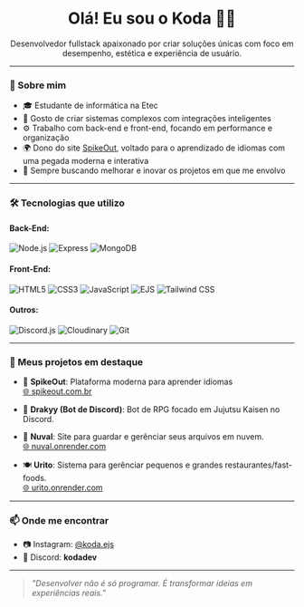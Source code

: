 <h1 align="center">Olá! Eu sou o Koda 👨‍💻</h1>

<p align="center">
  Desenvolvedor fullstack apaixonado por criar soluções únicas com foco em desempenho, estética e experiência de usuário.
</p>

---

### 🧠 Sobre mim

- 🎓 Estudante de informática na Etec
- 🧩 Gosto de criar sistemas complexos com integrações inteligentes
- ⚙️ Trabalho com back-end e front-end, focando em performance e organização
- 🌍 Dono do site [SpikeOut](https://spikeout.com.br), voltado para o aprendizado de idiomas com uma pegada moderna e interativa
- 💭 Sempre buscando melhorar e inovar os projetos em que me envolvo

---

### 🛠️ Tecnologias que utilizo

#### Back-End:
![Node.js](https://img.shields.io/badge/Node.js-339933?style=flat-square&logo=nodedotjs&logoColor=white)
![Express](https://img.shields.io/badge/Express.js-000000?style=flat-square&logo=express&logoColor=white)
![MongoDB](https://img.shields.io/badge/MongoDB-47A248?style=flat-square&logo=mongodb&logoColor=white)

#### Front-End:
![HTML5](https://img.shields.io/badge/HTML5-E34F26?style=flat-square&logo=html5&logoColor=white)
![CSS3](https://img.shields.io/badge/CSS3-1572B6?style=flat-square&logo=css3&logoColor=white)
![JavaScript](https://img.shields.io/badge/JavaScript-F7DF1E?style=flat-square&logo=javascript&logoColor=black)
![EJS](https://img.shields.io/badge/EJS-ffc300?style=flat-square&logo=javascript&logoColor=black)
![Tailwind CSS](https://img.shields.io/badge/Tailwind_CSS-38B2AC?style=flat-square&logo=tailwind-css&logoColor=white)

#### Outros:
![Discord.js](https://img.shields.io/badge/Discord.js-5865F2?style=flat-square&logo=discord&logoColor=white)
![Cloudinary](https://img.shields.io/badge/Cloudinary-3448C5?style=flat-square&logo=cloudinary&logoColor=white)
![Git](https://img.shields.io/badge/Git-F05032?style=flat-square&logo=git&logoColor=white)

---

### 🚀 Meus projetos em destaque

- 🔧 **SpikeOut**: Plataforma moderna para aprender idiomas  
  [🌐 spikeout.com.br](https://spikeout.com.br)

- 🤖 **Drakyy (Bot de Discord)**: Bot de RPG focado em Jujutsu Kaisen no Discord.

- 📂 **Nuval**: Site para guardar e gerênciar seus arquivos em nuvem.  
 [🌐 nuval.onrender.com](https://nuval.onrender.com)

- 🍽️ **Urito**: Sistema para gerênciar pequenos e grandes restaurantes/fast-foods.  
 [🌐 urito.onrender.com](https://urito.onrender.com)

---

### 📫 Onde me encontrar
- 📷 Instagram: [@koda.ejs](https://www.instagram.com/koda.ejs/)
- 💬 Discord: **kodadev**

---

> *"Desenvolver não é só programar. É transformar ideias em experiências reais."*

